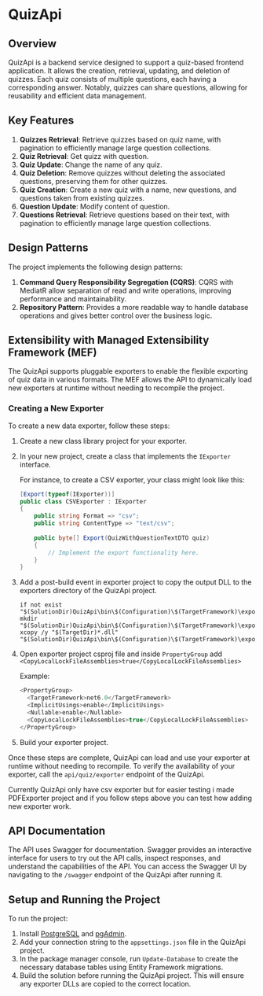 # QuizApi

## Overview
QuizApi is a backend service designed to support a quiz-based frontend application. It allows the creation, retrieval, updating, and deletion of quizzes. Each quiz consists of multiple questions, each having a corresponding answer. Notably, quizzes can share questions, allowing for reusability and efficient data management.

## Key Features
1. **Quizzes Retrieval**: Retrieve quizzes based on quiz name, with pagination to efficiently manage large question collections.
2. **Quiz Retrieval**: Get quizz with question.
3. **Quiz Update**: Change the name of any quiz.
4. **Quiz Deletion**: Remove quizzes without deleting the associated questions, preserving them for other quizzes.
5. **Quiz Creation**: Create a new quiz with a name, new questions, and questions taken from existing quizzes.
6. **Question Update**: Modify content of question.
7. **Questions Retrieval**: Retrieve questions based on their text, with pagination to efficiently manage large question collections.

## Design Patterns
The project implements the following design patterns:
1. **Command Query Responsibility Segregation (CQRS)**: CQRS with MediatR allow separation of read and write operations, improving performance and maintainability.
2. **Repository Pattern**: Provides a more readable way to handle database operations and gives better control over the business logic.

## Extensibility with Managed Extensibility Framework (MEF)
The QuizApi supports pluggable exporters to enable the flexible exporting of quiz data in various formats. The MEF allows the API to dynamically load new exporters at runtime without needing to recompile the project. 

### Creating a New Exporter

To create a new data exporter, follow these steps:

1. Create a new class library project for your exporter.
2. In your new project, create a class that implements the `IExporter` interface.

   For instance, to create a CSV exporter, your class might look like this:
   
   ```csharp
   [Export(typeof(IExporter))]
   public class CSVExporter : IExporter
   {
       public string Format => "csv";
       public string ContentType => "text/csv";
       
       public byte[] Export(QuizWithQuestionTextDTO quiz)
       {
           // Implement the export functionality here.
       }
   }
3. Add a post-build event in exporter project to copy the output DLL to the exporters directory of the QuizApi project.
   
   ```text
   if not exist "$(SolutionDir)QuizApi\bin\$(Configuration)\$(TargetFramework)\exporters" mkdir "$(SolutionDir)QuizApi\bin\$(Configuration)\$(TargetFramework)\exporters"
   xcopy /y "$(TargetDir)*.dll" "$(SolutionDir)QuizApi\bin\$(Configuration)\$(TargetFramework)\exporters\"

4. Open exporter project csproj file and inside `PropertyGroup` add `<CopyLocalLockFileAssemblies>true</CopyLocalLockFileAssemblies>`
   
   Example:
      ```csharp
     <PropertyGroup>
        <TargetFramework>net6.0</TargetFramework>
        <ImplicitUsings>enable</ImplicitUsings>
        <Nullable>enable</Nullable>
	    <CopyLocalLockFileAssemblies>true</CopyLocalLockFileAssemblies>
    </PropertyGroup>
5. Build your exporter project.

Once these steps are complete, QuizApi can load and use your exporter at runtime without needing to recompile. To verify the availability of your exporter, call the `api/quiz/exporter` endpoint of the QuizApi.

Currently QuizApi only have csv exporter but for easier testing i made PDFExporter project and if you follow steps above you can test how adding new exporter work.
## API Documentation
The API uses Swagger for documentation. Swagger provides an interactive interface for users to try out the API calls, inspect responses, and understand the capabilities of the API. You can access the Swagger UI by navigating to the `/swagger` endpoint of the QuizApi after running it.

## Setup and Running the Project
To run the project:

1. Install [PostgreSQL](https://www.postgresql.org/download/) and [pgAdmin](https://www.pgadmin.org/download/).
2. Add your connection string to the `appsettings.json` file in the QuizApi project.
3. In the package manager console, run `Update-Database` to create the necessary database tables using Entity Framework migrations.
4. Build the solution before running the QuizApi project. This will ensure any exporter DLLs are copied to the correct location.
